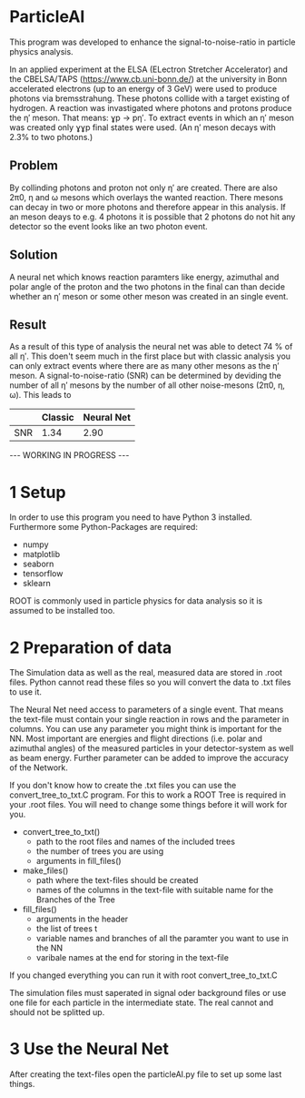 # ParticleAI

This program was developed to enhance the signal-to-noise-ratio in particle physics analysis.

In an applied experiment at the ELSA (ELectron Stretcher
Accelerator) and the CBELSA/TAPS (https://www.cb.uni-bonn.de/) at the university in Bonn accelerated electrons (up to an energy of 3 GeV) were used to produce photons via bremsstrahung. These photons collide with a target existing of hydrogen.
A reaction was invastigated where photons and protons produce the η′ meson. That means: ɣp -> pη′.
To extract events in which an η′ meson was created only ɣɣp final states were used. (An η′ meson decays with 2.3% to two photons.)

## Problem
By collinding photons and proton not only η′ are created. There are also 2π0, η and ω mesons which overlays the wanted reaction.
There mesons can decay in two or more photons and therefore appear in this analysis. If an meson deays to e.g. 4 photons it is possible that 2 photons do not hit any detector so the event looks like an two photon event.

## Solution
A neural net which knows reaction paramters like energy, azimuthal and polar angle of the proton and the two photons in the final can than decide whether an η′ meson or some other meson was created in an single event.

## Result
As a result of this type of analysis the neural net was able to detect 74 % of all η′. This doen't seem much in the first place but with classic analysis you can only extract events where there are as many other mesons as the η′ meson. A signal-to-noise-ratio (SNR) can be determined by deviding the number of all η′ mesons by the number of all other noise-mesons (2π0, η, ω). This leads to 

|| Classic | Neural Net |
| --- | --- | --- |
| SNR | 1.34 | 2.90 |


--- WORKING IN PROGRESS ---




# 1 Setup

In order to use this program you need to have Python 3 installed.
Furthermore some Python-Packages are required:
- numpy
- matplotlib
- seaborn
- tensorflow
- sklearn

 ROOT is commonly used in particle physics for data analysis so it is assumed to be installed too.


# 2 Preparation of data

The Simulation data as well as the real, measured data are stored in .root files. Python cannot read these files so you will convert the data to .txt files to use it.

The Neural Net need access to parameters of a single event. That means the text-file must contain your single reaction in rows and the parameter in columns. You can use any parameter you might think is important for the NN. Most important are energies and flight directions (i.e. polar and azimuthal angles) of the measured particles in your detector-system as well as beam energy. Further parameter can be added to improve the accuracy of the Network.

If you don't know how to create the .txt files you can use the convert_tree_to_txt.C program. For this to work a ROOT Tree is required in your .root files.
You will need to change some things before it will work for you.
- convert_tree_to_txt()
  - path to the root files and names of the included trees
  - the number of trees you are using
  - arguments in fill_files()
- make_files()
  - path where the text-files should be created
  - names of the columns in the text-file with suitable name for the Branches of the Tree
- fill_files()
  - arguments in the header
  - the list of trees t
  - variable names and branches of all the paramter you want to use in the NN
  - varibale names at the end for storing in the text-file

If you changed everything you can run it with root convert_tree_to_txt.C

The simulation files must saperated in signal oder background files or use one file for each particle in the intermediate state.
The real cannot and should not be splitted up.

# 3 Use the Neural Net

After creating the text-files open the particleAI.py file to set up some last things. 
